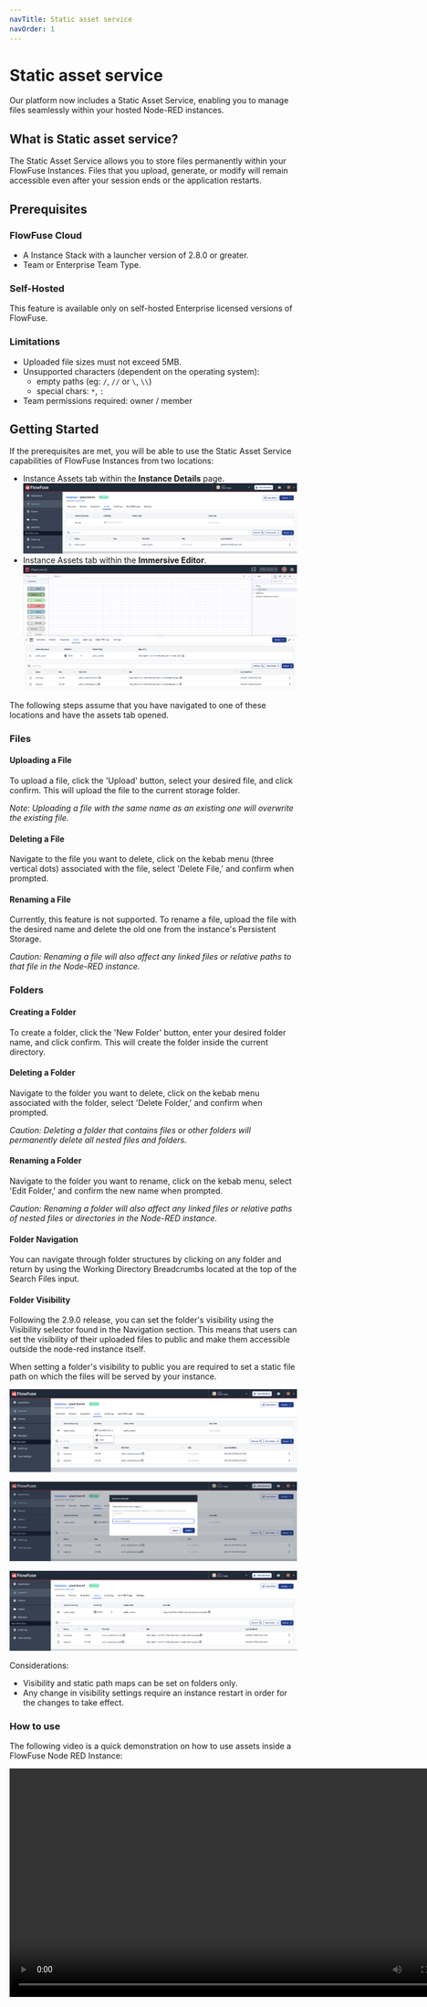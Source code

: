 ```yaml
---
navTitle: Static asset service
navOrder: 1
---
```


# Static asset service

Our platform now includes a Static Asset Service, enabling you to manage files seamlessly within your hosted Node-RED instances.

## What is Static asset service?

The Static Asset Service allows you to store files permanently within your FlowFuse Instances. Files that you upload, generate, or modify will remain accessible even after your session ends or the application restarts.

## Prerequisites

### FlowFuse Cloud

- A Instance Stack with a launcher version of 2.8.0 or greater.
- Team or Enterprise Team Type.

### Self-Hosted

This feature is available only on self-hosted Enterprise licensed versions of FlowFuse.

### Limitations

- Uploaded file sizes must not exceed 5MB.
- Unsupported characters (dependent on the operating system):
  - empty paths (eg: `/`, `//` or `\`, `\\`)
  - special chars: `*`, `:`
- Team permissions required: owner / member

## Getting Started

If the prerequisites are met, you will be able to use the Static Asset Service capabilities of FlowFuse Instances from two locations:

- Instance Assets tab within the **Instance Details** page.
  ![Instance Details Page](./images/assets-tab-instance.png)
- Instance Assets tab within the **Immersive Editor**.
  ![Immersive Editor](./images/assets-tab-editor.png)

The following steps assume that you have navigated to one of these locations and have the assets tab opened.

### Files

#### Uploading a File

To upload a file, click the 'Upload' button, select your desired file, and click confirm. This will upload the file to the current storage folder.

*Note: Uploading a file with the same name as an existing one will overwrite the existing file.*

#### Deleting a File

Navigate to the file you want to delete, click on the kebab menu (three vertical dots) associated with the file, select 'Delete File,' and confirm when prompted.

#### Renaming a File

Currently, this feature is not supported. To rename a file, upload the file with the desired name and delete the old one from the instance's Persistent Storage.

*Caution: Renaming a file will also affect any linked files or relative paths to that file in the Node-RED instance.*

### Folders

#### Creating a Folder

To create a folder, click the 'New Folder' button, enter your desired folder name, and click confirm. This will create the folder inside the current directory.

#### Deleting a Folder

Navigate to the folder you want to delete, click on the kebab menu associated with the folder, select 'Delete Folder,' and confirm when prompted.

*Caution: Deleting a folder that contains files or other folders will permanently delete all nested files and folders.*

#### Renaming a Folder

Navigate to the folder you want to rename, click on the kebab menu, select 'Edit Folder,' and confirm the new name when prompted.

*Caution: Renaming a folder will also affect any linked files or relative paths of nested files or directories in the Node-RED instance.*

#### Folder Navigation

You can navigate through folder structures by clicking on any folder and return by using the Working Directory Breadcrumbs located at the top of the Search Files input.

#### Folder Visibility

Following the 2.9.0 release, you can set the folder's visibility using the Visibility selector found in the Navigation section. 
This means that users can set the visibility of their uploaded files to public and make them accessible outside the node-red instance itself.

When setting a folder's visibility to public you are required to set a static file path on which the files will be served by your instance.

![static-assets-visibility-selector.png](images/static-assets-visibility-selector.png)

![static-assets-select-static-path.png](images/static-assets-select-static-path.png)

![static-assets-public-visibility.png](images/static-assets-public-visibility.png)

Considerations:
- Visibility and static path maps can be set on folders only.
- Any change in visibility settings require an instance restart in order for the changes to take effect.

### How to use

The following video is a quick demonstration on how to use assets inside a FlowFuse Node RED Instance:

<video controls width="800">
  <source src="https://website-data.s3.eu-west-1.amazonaws.com/Assets+Service+Demo.mp4" type="video/mp4">
  Your browser does not support the video tag.
</video>
